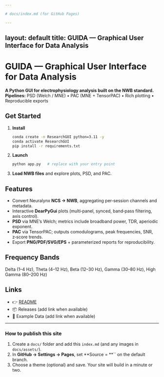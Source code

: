 ```yaml
---

# docs/index.md (for GitHub Pages)

---
```


## layout: default title: GUIDA — Graphical User Interface for Data Analysis

# GUIDA — Graphical User Interface for Data Analysis

**A Python GUI for electrophysiology analysis built on the NWB standard.**\
**Pipelines:** PSD (Welch / MNE) • PAC (MNE + TensorPAC) • Rich plotting • Reproducible exports

## Get Started

1. **Install**
   ```bash
   conda create -n ResearchGUI python=3.11 -y
   conda activate ResearchGUI
   pip install -r requirements.txt
   ```
2. **Launch**
   ```bash
   python app.py   # replace with your entry point
   ```
3. **Load NWB files** and explore plots, PSD, and PAC.

## Features

- Convert Neuralynx **NCS → NWB**, aggregating per‑session channels and metadata.
- Interactive **DearPyGui** plots (multi‑panel, synced, band‑pass filtering, axis control).
- **PSD** via MNE’s Welch; metrics include broadband power, TDR, aperiodic exponent.
- **PAC** via TensorPAC; outputs comodulograms, peak frequencies, SNR, z‑score trends.
- Export **PNG/PDF/SVG/EPS** + parameterized reports for reproducibility.

## Frequency Bands

Delta (1–4 Hz), Theta (4–12 Hz), Beta (12–30 Hz), Gamma (30–80 Hz), High Gamma (80–200 Hz)

## Links

- 👉 [README](../README.md)
- 📦 Releases (add link when available)
- 🧪 Example Data (add link when available)

---

### How to publish this site

1. Create a `docs/` folder and add this `index.md` (and any images in `docs/assets/`).
2. In **GitHub → Settings → Pages**, set **Source = **`` on the default branch.
3. Choose a theme (optional) and save. Your site will build in a minute or two.
